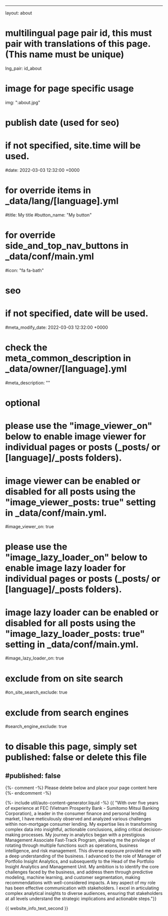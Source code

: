   ---
layout: about
# multilingual page pair id, this must pair with translations of this page. (This name must be unique)
lng_pair: id_about

# image for page specific usage
img: ":about.jpg"
# publish date (used for seo)
# if not specified, site.time will be used.
#date: 2022-03-03 12:32:00 +0000

# for override items in _data/lang/[language].yml
#title: My title
#button_name: "My button"
# for override side_and_top_nav_buttons in _data/conf/main.yml
#icon: "fa fa-bath"

# seo
# if not specified, date will be used.
#meta_modify_date: 2022-03-03 12:32:00 +0000
# check the meta_common_description in _data/owner/[language].yml
#meta_description: ""

# optional
# please use the "image_viewer_on" below to enable image viewer for individual pages or posts (_posts/ or [language]/_posts folders).
# image viewer can be enabled or disabled for all posts using the "image_viewer_posts: true" setting in _data/conf/main.yml.
#image_viewer_on: true
# please use the "image_lazy_loader_on" below to enable image lazy loader for individual pages or posts (_posts/ or [language]/_posts folders).
# image lazy loader can be enabled or disabled for all posts using the "image_lazy_loader_posts: true" setting in _data/conf/main.yml.
#image_lazy_loader_on: true
# exclude from on site search
#on_site_search_exclude: true
# exclude from search engines
#search_engine_exclude: true
# to disable this page, simply set published: false or delete this file
#published: false
---

{%- comment -%} Please delete below and place your page content here {%- endcomment -%}

{%- include util/auto-content-generator.liquid -%}
{{ "With over five years of experience at FEC (Vietnam Prosperity Bank - Sumitomo Mitsui Banking Corporation), a leader in the consumer finance and personal lending market, I have meticulously observed and analyzed various challenges within non-mortgage consumer lending. My expertise lies in transforming complex data into insightful, actionable conclusions, aiding critical decision-making processes. My journey in analytics began with a prestigious Management Associate Fast-Track Program, allowing me the privilege of rotating through multiple functions such as operations, business intelligence, and risk management. This diverse exposure provided me with a deep understanding of the business. I advanced to the role of Manager of Portfolio Insight Analytics, and subsequently to the Head of the Portfolio Insight Analytics and Management Unit. My ambition is to identify the core challenges faced by the business, and address them through predictive modeling, machine learning, and customer segmentation, making recommendations with well-considered impacts. A key aspect of my role has been effective communication with stakeholders. I excel in articulating complex analytical insights to diverse audiences, ensuring that stakeholders at all levels understand the strategic implications and actionable steps."}}


{{ website_info_text_second }}
